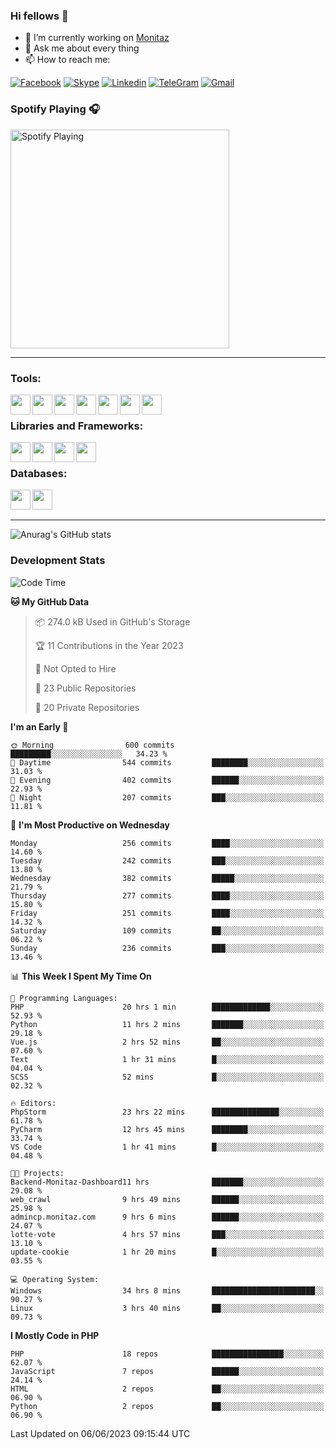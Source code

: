 ### Hi fellows 👋
- 🔭 I’m currently working on [Monitaz](https://monitaz.com/)
- 💬 Ask me about every thing
- 📫 How to reach me:

[![Facebook](https://img.shields.io/badge/Facebook-0000FF?logo=facebook&logoColor=white)](https://www.facebook.com/le.dat155)
[![Skype](https://img.shields.io/badge/Skype-blue?logo=skype&logoColor=white)](https://join.skype.com/invite/lr2sd8ZndbWr)
[![Linkedin](https://img.shields.io/badge/LinkedIn-0A66C2?logo=linkedin)](https://www.linkedin.com/in/ti%E1%BA%BFn-%C4%91%E1%BA%A1t-l%C3%AA-ba267a232/)
[![TeleGram](https://img.shields.io/badge/telegram-EF0EFF?logo=telegram)](https://t.me/subibi1505)
[![Gmail](https://img.shields.io/badge/Gmail-green?logo=gmail)](mailto:tiendat15599.dev@gmail.com)

### Spotify Playing 🎧
[<img src="https://tiendat-spotify.vercel.app/api/spotify" alt="Spotify Playing" width="350" />](https://open.spotify.com/user/21wi7t5t4zyugx5mgetrdo7xa)

---

### Tools:
<img align='left' height="32" width="32" src="https://upload.wikimedia.org/wikipedia/commons/thumb/c/c9/PhpStorm_Icon.svg/2048px-PhpStorm_Icon.svg.png">
<img align='left' height="32" width="32" src="https://upload.wikimedia.org/wikipedia/commons/thumb/1/1d/PyCharm_Icon.svg/1200px-PyCharm_Icon.svg.png">
<img align='left' height="32" width="32" src="https://cdn2.iconfinder.com/data/icons/pack1-baco-flurry-icons-style/512/XAMPP.png">
<img align='left' height="32" width="32" src="https://www.docker.com/wp-content/uploads/2022/03/vertical-logo-monochromatic.png">
<img align='left' height="32" width="32" src="https://www.mamp.info/images/icons/mamp-pro.png">
<img align='left' height="32" width="32" src="https://www.puttygen.com/wp-content/uploads/2019/05/Termius.png">
<img align='left' height="32" width="32" src="https://1475031.s21i.faiusr.com/4/1/ABUIABAEGAAg3dWc8AUoq7a8hAIwgAg4gAg.png">
<br>

### Libraries and Frameworks:
<img align='left' height="32" width="32" src="https://i0.wp.com/phocode.com/wp-content/uploads/2019/11/scrapyLogo.png?fit=300%2C300&ssl=1&w=640">
<img align='left' height="32" width="32" src="https://upload.wikimedia.org/wikipedia/commons/thumb/9/9a/Laravel.svg/985px-Laravel.svg.png">
<img align='left' height="32" width="32" src="https://cdn.worldvectorlogo.com/logos/codeigniter.svg">
<img align='left' height="32" width="32" src="https://upload.wikimedia.org/wikipedia/commons/thumb/e/ea/Zend-framework.svg/2560px-Zend-framework.svg.png">
<br>

### Databases:
<img align='left' height="32" width="32" src="https://download.logo.wine/logo/MySQL/MySQL-Logo.wine.png">
<img align='left' height="32" width="32" src="https://seeklogo.com/images/E/elasticsearch-logo-C75C4578EC-seeklogo.com.png">

<br>
<br>

---
![Anurag's GitHub stats](https://github-readme-stats.vercel.app/api?username=tiendat15599&show_icons=true&theme=tokyonight)
### Development Stats


<!--START_SECTION:waka-->
![Code Time](http://img.shields.io/badge/Code%20Time-79%20hrs%207%20mins-blue)

**🐱 My GitHub Data** 

> 📦 274.0 kB Used in GitHub's Storage 
 > 
> 🏆 11 Contributions in the Year 2023
 > 
> 🚫 Not Opted to Hire
 > 
> 📜 23 Public Repositories 
 > 
> 🔑 20 Private Repositories 
 > 
**I'm an Early 🐤** 

```text
🌞 Morning                600 commits         █████████░░░░░░░░░░░░░░░░   34.23 % 
🌆 Daytime                544 commits         ████████░░░░░░░░░░░░░░░░░   31.03 % 
🌃 Evening                402 commits         ██████░░░░░░░░░░░░░░░░░░░   22.93 % 
🌙 Night                  207 commits         ███░░░░░░░░░░░░░░░░░░░░░░   11.81 % 
```
📅 **I'm Most Productive on Wednesday** 

```text
Monday                   256 commits         ████░░░░░░░░░░░░░░░░░░░░░   14.60 % 
Tuesday                  242 commits         ███░░░░░░░░░░░░░░░░░░░░░░   13.80 % 
Wednesday                382 commits         █████░░░░░░░░░░░░░░░░░░░░   21.79 % 
Thursday                 277 commits         ████░░░░░░░░░░░░░░░░░░░░░   15.80 % 
Friday                   251 commits         ████░░░░░░░░░░░░░░░░░░░░░   14.32 % 
Saturday                 109 commits         ██░░░░░░░░░░░░░░░░░░░░░░░   06.22 % 
Sunday                   236 commits         ███░░░░░░░░░░░░░░░░░░░░░░   13.46 % 
```


📊 **This Week I Spent My Time On** 

```text
💬 Programming Languages: 
PHP                      20 hrs 1 min        █████████████░░░░░░░░░░░░   52.93 % 
Python                   11 hrs 2 mins       ███████░░░░░░░░░░░░░░░░░░   29.18 % 
Vue.js                   2 hrs 52 mins       ██░░░░░░░░░░░░░░░░░░░░░░░   07.60 % 
Text                     1 hr 31 mins        █░░░░░░░░░░░░░░░░░░░░░░░░   04.04 % 
SCSS                     52 mins             █░░░░░░░░░░░░░░░░░░░░░░░░   02.32 % 

🔥 Editors: 
PhpStorm                 23 hrs 22 mins      ███████████████░░░░░░░░░░   61.78 % 
PyCharm                  12 hrs 45 mins      ████████░░░░░░░░░░░░░░░░░   33.74 % 
VS Code                  1 hr 41 mins        █░░░░░░░░░░░░░░░░░░░░░░░░   04.48 % 

🐱‍💻 Projects: 
Backend-Monitaz-Dashboard11 hrs              ███████░░░░░░░░░░░░░░░░░░   29.08 % 
web_crawl                9 hrs 49 mins       ██████░░░░░░░░░░░░░░░░░░░   25.98 % 
admincp.monitaz.com      9 hrs 6 mins        ██████░░░░░░░░░░░░░░░░░░░   24.07 % 
lotte-vote               4 hrs 57 mins       ███░░░░░░░░░░░░░░░░░░░░░░   13.10 % 
update-cookie            1 hr 20 mins        █░░░░░░░░░░░░░░░░░░░░░░░░   03.55 % 

💻 Operating System: 
Windows                  34 hrs 8 mins       ███████████████████████░░   90.27 % 
Linux                    3 hrs 40 mins       ██░░░░░░░░░░░░░░░░░░░░░░░   09.73 % 
```

**I Mostly Code in PHP** 

```text
PHP                      18 repos            ████████████████░░░░░░░░░   62.07 % 
JavaScript               7 repos             ██████░░░░░░░░░░░░░░░░░░░   24.14 % 
HTML                     2 repos             ██░░░░░░░░░░░░░░░░░░░░░░░   06.90 % 
Python                   2 repos             ██░░░░░░░░░░░░░░░░░░░░░░░   06.90 % 
```




 Last Updated on 06/06/2023 09:15:44 UTC
<!--END_SECTION:waka-->
